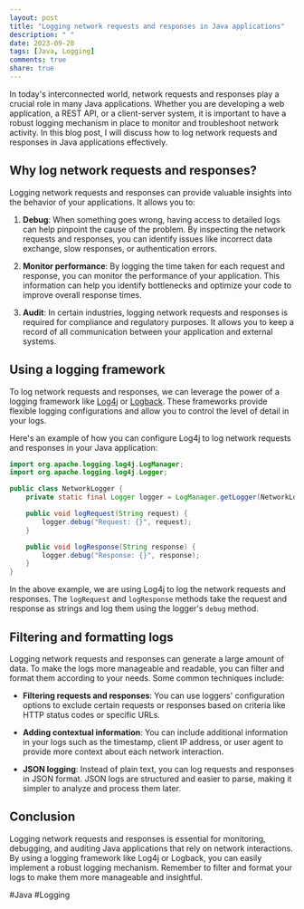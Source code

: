 ```yaml
---
layout: post
title: "Logging network requests and responses in Java applications"
description: " "
date: 2023-09-20
tags: [Java, Logging]
comments: true
share: true
---
```


In today's interconnected world, network requests and responses play a crucial role in many Java applications. Whether you are developing a web application, a REST API, or a client-server system, it is important to have a robust logging mechanism in place to monitor and troubleshoot network activity. In this blog post, I will discuss how to log network requests and responses in Java applications effectively.

## Why log network requests and responses?

Logging network requests and responses can provide valuable insights into the behavior of your applications. It allows you to:

1. **Debug**: When something goes wrong, having access to detailed logs can help pinpoint the cause of the problem. By inspecting the network requests and responses, you can identify issues like incorrect data exchange, slow responses, or authentication errors.

2. **Monitor performance**: By logging the time taken for each request and response, you can monitor the performance of your application. This information can help you identify bottlenecks and optimize your code to improve overall response times.

3. **Audit**: In certain industries, logging network requests and responses is required for compliance and regulatory purposes. It allows you to keep a record of all communication between your application and external systems.

## Using a logging framework

To log network requests and responses, we can leverage the power of a logging framework like [Log4j](https://logging.apache.org/log4j/) or [Logback](https://logback.qos.ch/). These frameworks provide flexible logging configurations and allow you to control the level of detail in your logs.

Here's an example of how you can configure Log4j to log network requests and responses in your Java application:

```java
import org.apache.logging.log4j.LogManager;
import org.apache.logging.log4j.Logger;

public class NetworkLogger {
    private static final Logger logger = LogManager.getLogger(NetworkLogger.class);

    public void logRequest(String request) {
        logger.debug("Request: {}", request);
    }

    public void logResponse(String response) {
        logger.debug("Response: {}", response);
    }
}
```

In the above example, we are using Log4j to log the network requests and responses. The `logRequest` and `logResponse` methods take the request and response as strings and log them using the logger's `debug` method.

## Filtering and formatting logs

Logging network requests and responses can generate a large amount of data. To make the logs more manageable and readable, you can filter and format them according to your needs. Some common techniques include:

- **Filtering requests and responses**: You can use loggers' configuration options to exclude certain requests or responses based on criteria like HTTP status codes or specific URLs.

- **Adding contextual information**: You can include additional information in your logs such as the timestamp, client IP address, or user agent to provide more context about each network interaction.

- **JSON logging**: Instead of plain text, you can log requests and responses in JSON format. JSON logs are structured and easier to parse, making it simpler to analyze and process them later.

## Conclusion

Logging network requests and responses is essential for monitoring, debugging, and auditing Java applications that rely on network interactions. By using a logging framework like Log4j or Logback, you can easily implement a robust logging mechanism. Remember to filter and format your logs to make them more manageable and insightful.

#Java #Logging